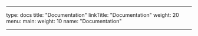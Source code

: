 
---
type: docs
title: "Documentation"
linkTitle: "Documentation"
weight: 20
menu:
  main:
    weight: 10
    name: "Documentation"
    
---



